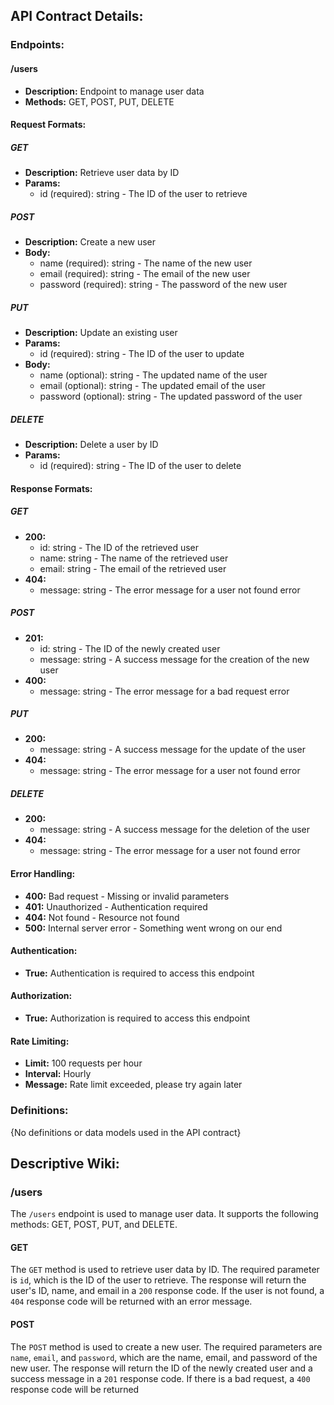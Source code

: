 ## API Contract Details:

### Endpoints:
#### /users
- **Description:** Endpoint to manage user data
- **Methods:** GET, POST, PUT, DELETE

#### Request Formats:
##### GET
- **Description:** Retrieve user data by ID
- **Params:**
  - id (required): string - The ID of the user to retrieve
  
##### POST
- **Description:** Create a new user
- **Body:**
  - name (required): string - The name of the new user
  - email (required): string - The email of the new user
  - password (required): string - The password of the new user
  
##### PUT
- **Description:** Update an existing user
- **Params:**
  - id (required): string - The ID of the user to update
- **Body:**
  - name (optional): string - The updated name of the user
  - email (optional): string - The updated email of the user
  - password (optional): string - The updated password of the user
  
##### DELETE
- **Description:** Delete a user by ID
- **Params:**
  - id (required): string - The ID of the user to delete
  
#### Response Formats:
##### GET
- **200:**
  - id: string - The ID of the retrieved user
  - name: string - The name of the retrieved user
  - email: string - The email of the retrieved user
- **404:**
  - message: string - The error message for a user not found error
  
##### POST
- **201:**
  - id: string - The ID of the newly created user
  - message: string - A success message for the creation of the new user
- **400:**
  - message: string - The error message for a bad request error
  
##### PUT
- **200:**
  - message: string - A success message for the update of the user
- **404:**
  - message: string - The error message for a user not found error
  
##### DELETE
- **200:**
  - message: string - A success message for the deletion of the user
- **404:**
  - message: string - The error message for a user not found error
  
#### Error Handling:
- **400:** Bad request - Missing or invalid parameters
- **401:** Unauthorized - Authentication required
- **404:** Not found - Resource not found
- **500:** Internal server error - Something went wrong on our end
  
#### Authentication:
- **True:** Authentication is required to access this endpoint
  
#### Authorization:
- **True:** Authorization is required to access this endpoint
  
#### Rate Limiting:
- **Limit:** 100 requests per hour
- **Interval:** Hourly
- **Message:** Rate limit exceeded, please try again later

### Definitions:
{No definitions or data models used in the API contract}

## Descriptive Wiki:

### /users
The `/users` endpoint is used to manage user data. It supports the following methods: GET, POST, PUT, and DELETE. 

#### GET
The `GET` method is used to retrieve user data by ID. The required parameter is `id`, which is the ID of the user to retrieve. The response will return the user's ID, name, and email in a `200` response code. If the user is not found, a `404` response code will be returned with an error message.

#### POST
The `POST` method is used to create a new user. The required parameters are `name`, `email`, and `password`, which are the name, email, and password of the new user. The response will return the ID of the newly created user and a success message in a `201` response code. If there is a bad request, a `400` response code will be returned